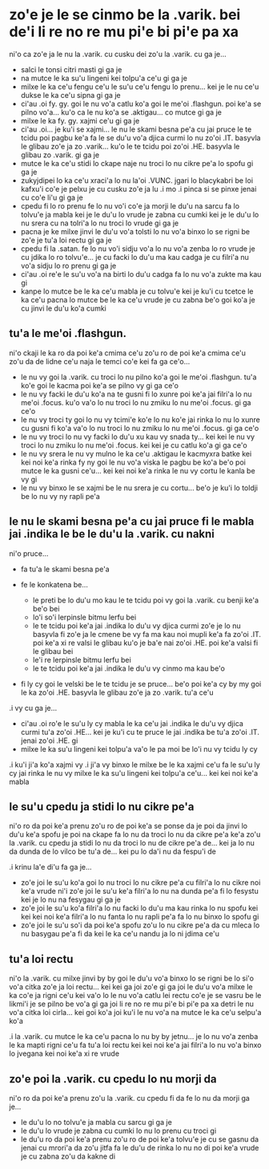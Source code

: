 zo'e je le se cinmo be la .varik. bei de'i li re no re mu pi'e bi pi'e pa xa
============================================================================

ni'o ca zo'e ja le nu la .varik. cu cusku dei zo'u la .varik. cu ga je...

* salci le tonsi citri masti gi ga je
* na mutce le ka su'u lingeni kei tolpu'a ce'u gi ga je
* milxe le ka ce'u fengu ce'u le su'u ce'u fengu lo prenu... kei je le nu ce'u dukse le ka ce'u sipna gi ga je
* ci'au .oi fy. gy. goi le nu vo'a catlu ko'a goi le me'oi .flashgun. poi ke'a se pilno vo'a... ku'o ca le nu ko'a se .aktigau... co mutce gi ga je
* milxe le ka fy. gy. xajmi ce'u gi ga je
* ci'au .oi... je ku'i se xajmi... le nu le skami besna pe'a cu jai pruce le te tcidu poi pagbu ke'a fa le se du'u vo'a djica curmi lo nu zo'oi .IT. basyvla le glibau zo'e ja zo .varik... ku'o le te tcidu poi zo'oi .HE. basyvla le glibau zo .varik. gi ga je
* mutce le ka ce'u stidi lo ckape naje nu troci lo nu cikre pe'a lo spofu gi ga je
* zukyjdipei lo ka ce'u xraci'a lo nu la'oi .VUNC. jgari lo blacykabri be loi kafxu'i co'e je pelxu je cu cusku zo'e ja lu .i mo  .i pinca si se pinxe jenai cu co'e li'u gi ga je
* cpedu fi lo ro prenu fe lo nu vo'i co'e ja morji le du'u na sarcu fa lo tolvu'e ja mabla kei je le du'u lo vrude je zabna cu cumki kei je le du'u lo nu srera cu na tolri'a lo nu troci lo vrude gi ga je
* pacna je ke milxe jinvi le du'u vo'a tolsti lo nu vo'a binxo lo se rigni be zo'e je tu'a loi rectu gi ga je
* cpedu fi la .satan. fe lo nu vo'i sidju vo'a lo nu vo'a zenba lo ro vrude je cu jdika lo ro tolvu'e... je cu facki lo du'u ma kau cadga je cu filri'a nu vo'a sidju lo ro prenu gi ga je
* ci'au .oi re'e le su'u vo'a na birti lo du'u cadga fa lo nu vo'a zukte ma kau gi
* kanpe lo mutce be le ka ce'u mabla je cu tolvu'e kei je ku'i cu tcetce le ka ce'u pacna lo mutce be le ka ce'u vrude je cu zabna be'o goi ko'a je cu jinvi le du'u ko'a cumki

## tu'a le me'oi .flashgun.
ni'o ckaji le ka ro da poi ke'a cmima ce'u zo'u ro de poi ke'a cmima ce'u zo'u da de lidne ce'u naja le temci co'e kei fa ga ce'o...

* le nu vy goi la .varik. cu troci lo nu pilno ko'a goi le me'oi .flashgun. tu'a ko'e goi le kacma poi ke'a se pilno vy gi ga ce'o
* le nu vy facki le du'u ko'a na te gusni fi lo xunre poi ke'a jai filri'a lo nu me'oi .focus. ku'o va'o lo nu troci lo nu zmiku lo nu me'oi .focus. gi ga ce'o
* le nu vy troci ty goi lo nu vy tcimi'e ko'e lo nu ko'e jai rinka lo nu lo xunre cu gusni fi ko'a va'o lo nu troci lo nu zmiku lo nu me'oi .focus. gi ga ce'o
* le nu vy troci lo nu vy facki lo du'u xu kau vy snada ty... kei kei le nu vy troci lo nu zmiku lo nu me'oi .focus. kei kei je cu catlu ko'a gi ga ce'o
* le nu vy srera le nu vy mulno le ka ce'u .aktigau le kacmyxra batke kei kei noi ke'a rinka fy ny goi le nu vo'a viska le pagbu be ko'a be'o poi mutce le ka gusni ce'u... kei kei noi ke'a rinka le nu vy cortu le kanla be vy gi
* le nu vy binxo le se xajmi be le nu srera je cu cortu... be'o je ku'i lo toldji be lo nu vy ny rapli pe'a

## le nu le skami besna pe'a cu jai pruce fi le mabla jai .indika le be le du'u la .varik. cu nakni
ni'o pruce...

* fa tu'a le skami besna pe'a
* fe le konkatena be...

  * le preti be lo du'u mo kau le te tcidu poi vy goi la .varik. cu benji ke'a be'o bei
  * lo'i so'i lerpinsle bitmu lerfu bei
  * le te tcidu poi ke'a jai .indika lo du'u vy djica curmi zo'e je lo nu basyvla fi zo'e ja le cmene be vy fa ma kau noi mupli ke'a fa zo'oi .IT. poi ke'a xi re valsi le glibau ku'o je ba'e nai zo'oi .HE. poi ke'a valsi fi le glibau bei
  * le'i re lerpinsle bitmu lerfu bei
  * le te tcidu poi ke'a jai .indika le du'u vy cinmo ma kau be'o

* fi ly cy goi le velski be le te tcidu je se pruce... be'o poi ke'a cy by my goi le ka zo'oi .HE. basyvla le glibau zo'e ja zo .varik. tu'a ce'u

.i vy cu ga je...

* ci'au .oi ro'e le su'u ly cy mabla le ka ce'u jai .indika le du'u vy djica curmi tu'a zo'oi .HE... kei je ku'i cu te pruce le jai .indika be tu'a zo'oi .IT. jenai zo'oi .HE. gi
* milxe le ka su'u lingeni kei tolpu'a va'o le pa moi be lo'i nu vy tcidu ly cy

.i ku'i ji'a ko'a xajmi vy  .i ji'a vy binxo le milxe be le ka xajmi ce'u fa le su'u ly cy jai rinka le nu vy milxe le ka su'u lingeni kei tolpu'a ce'u... kei kei noi ke'a mabla

## le su'u cpedu ja stidi lo nu cikre pe'a
ni'o ro da poi ke'a prenu zo'u ro de poi ke'a se ponse da je poi da jinvi lo du'u ke'a spofu je poi na ckape fa lo nu da troci lo nu da cikre pe'a ke'a zo'u la .varik. cu cpedu ja stidi lo nu da troci lo nu de cikre pe'a de... kei ja lo nu da dunda de lo vilco be tu'a de... kei pu lo da'i nu da fespu'i de

.i krinu la'e di'u fa ga je...

* zo'e joi le su'u ko'a goi lo nu troci lo nu cikre pe'a cu filri'a lo nu cikre noi ke'a vrude ni'i zo'e joi le su'u ke'a filri'a lo nu na dunda pe'a fi lo fesystu kei je lo nu na fesygau gi ga je
* zo'e joi le su'u ko'a filri'a lo nu facki lo du'u ma kau rinka lo nu spofu kei kei kei noi ke'a filri'a lo nu fanta lo nu rapli pe'a fa lo nu binxo lo spofu gi
* zo'e joi le su'u so'i da poi ke'a spofu zo'u lo nu cikre pe'a da cu mleca lo nu basygau pe'a fi da kei le ka ce'u nandu ja lo ni jdima ce'u

## tu'a loi rectu
ni'o la .varik. cu milxe jinvi by by goi le du'u vo'a binxo lo se rigni be lo si'o vo'a citka zo'e ja loi rectu... kei kei ga joi zo'e gi ga joi le du'u vo'a milxe le ka co'e ja rigni ce'u kei va'o lo le nu vo'a catlu lei rectu co'e je se vasru be le likmi'i je se pilno be vo'a gi ga joi li re no re mu pi'e bi pi'e pa xa detri le nu vo'a citka loi cirla... kei goi ko'a joi ku'i le nu vo'a na mutce le ka ce'u selpu'a ko'a

.i la .varik. cu mutce le ka ce'u pacna lo nu by by jetnu... je lo nu vo'a zenba le ka mapti rigni ce'u fa tu'a loi rectu kei kei noi ke'a jai filri'a lo nu vo'a binxo lo jvegana kei noi ke'a xi re vrude

## zo'e poi la .varik. cu cpedu lo nu morji da
ni'o ro da poi ke'a prenu zo'u la .varik. cu cpedu fi da fe lo nu da morji ga je...

* le du'u lo no tolvu'e ja mabla cu sarcu gi ga je
* le du'u lo vrude je zabna cu cumki lo nu lo prenu cu troci gi
* le du'u ro da poi ke'a prenu zo'u ro de poi ke'a tolvu'e je cu se gasnu da jenai cu mrori'a da zo'u jitfa fa le du'u de rinka lo nu no di poi ke'a vrude je cu zabna zo'u da kakne di
